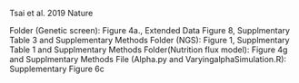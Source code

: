 Tsai et al. 2019 Nature

Folder (Genetic screen): Figure 4a., Extended Data Figure 8, Supplmentary Table 3 and Supplementary Methods
Folder (NGS): Figure 1, Supplmentary Table 1 and Supplmentary Methods
Folder(Nutrition flux model): Figure 4g and Supplmentary Methods
File (Alpha.py and VaryingalphaSimulation.R): Supplementary Figure 6c
